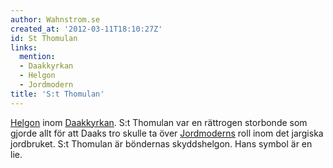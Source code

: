 ```yaml
---
author: Wahnstrom.se
created_at: '2012-03-11T18:10:27Z'
id: St Thomulan
links:
  mention:
  - Daakkyrkan
  - Helgon
  - Jordmodern
title: 'S:t Thomulan'
---
```


[Helgon] inom [Daakkyrkan]. S:t Thomulan var en rättrogen storbonde som gjorde allt för att Daaks
tro skulle ta över [Jordmoderns] roll inom det jargiska jordbruket. S:t Thomulan är böndernas
skyddshelgon. Hans symbol är en lie.

  [Helgon]: Helgon
  [Daakkyrkan]: Daakkyrkan
  [Jordmoderns]: Jordmodern